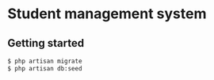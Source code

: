 # Student management system


## Getting started

```bash
$ php artisan migrate
$ php artisan db:seed
```
